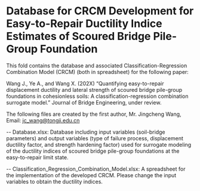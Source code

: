 # Database for CRCM Development for Easy-to-Repair Ductility Indice Estimates of Scoured Bridge Pile-Group Foundation

This fold contains the database and associated Classification-Regression Combination Model (CRCM) (both in spreadsheet) for the following paper:

Wang J., Ye A., and Wang X. (202X) “Quantifying easy-to-repair displacement ductility and lateral strength of scoured bridge pile-group foundations in cohesionless soils: A classification-regression combination surrogate model.” Journal of Bridge Engineering, under review.

The following files are created by the first author, Mr. Jingcheng Wang, Email: jc_wang@tongji.edu.cn

-- Database.xlsx: Database including input variables (soil-bridge parameters) and output variables (type of failure process, displacement ductility factor, and strength hardening factor) used for surrogate modeling of the ductility indices of scoured bridge pile-group foundations at the easy-to-repair limit state.

-- Classification_Regression_Combination_Model.xlsx: A spreadsheet for the implementation of the developed CRCM. Please change the input variables to obtain the ductility indices.
